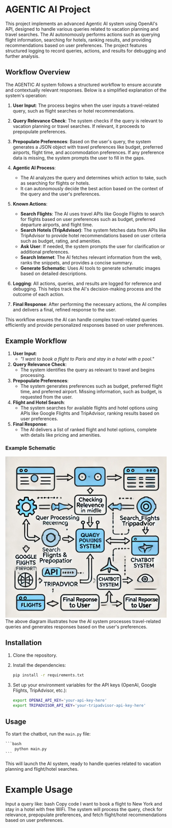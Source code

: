 
# AGENTIC AI Project

This project implements an advanced Agentic AI system using OpenAI's API, designed to handle various queries related to vacation planning and travel searches. The AI autonomously performs actions such as querying flight information, searching for hotels, ranking results, and providing recommendations based on user preferences. The project features structured logging to record queries, actions, and results for debugging and further analysis.

## Workflow Overview

The AGENTIC AI system follows a structured workflow to ensure accurate and contextually relevant responses. Below is a simplified explanation of the system's operation:

1. **User Input**: The process begins when the user inputs a travel-related query, such as flight searches or hotel recommendations.

2. **Query Relevance Check**: The system checks if the query is relevant to vacation planning or travel searches. If relevant, it proceeds to prepopulate preferences.

3. **Prepopulate Preferences**: Based on the user's query, the system generates a JSON object with travel preferences like budget, preferred airports, flight time, and accommodation preferences. If any preference data is missing, the system prompts the user to fill in the gaps.

4. **Agentic AI Process**: 
   - The AI analyzes the query and determines which action to take, such as searching for flights or hotels. 
   - It can autonomously decide the best action based on the context of the query and the user's preferences.

5. **Known Actions**:
   - **Search Flights**: The AI uses travel APIs like Google Flights to search for flights based on user preferences such as budget, preferred departure airports, and flight time.
   - **Search Hotels (TripAdvisor)**: The system fetches data from APIs like TripAdvisor to provide hotel recommendations based on user criteria such as budget, rating, and amenities.
   - **Ask User**: If needed, the system prompts the user for clarification or additional preferences.
   - **Search Internet**: The AI fetches relevant information from the web, ranks the snippets, and provides a concise summary.
   - **Generate Schematic**: Uses AI tools to generate schematic images based on detailed descriptions.

6. **Logging**: All actions, queries, and results are logged for reference and debugging. This helps track the AI's decision-making process and the outcome of each action.

7. **Final Response**: After performing the necessary actions, the AI compiles and delivers a final, refined response to the user.

This workflow ensures the AI can handle complex travel-related queries efficiently and provide personalized responses based on user preferences.

## Example Workflow

1. **User Input**: 
    - _"I want to book a flight to Paris and stay in a hotel with a pool."_
2. **Query Relevance Check**:
    - The system identifies the query as relevant to travel and begins processing.
3. **Prepopulate Preferences**:
    - The system generates preferences such as budget, preferred flight time, and preferred airport. Missing information, such as budget, is requested from the user.
4. **Flight and Hotel Search**:
    - The system searches for available flights and hotel options using APIs like Google Flights and TripAdvisor, ranking results based on user preferences.
5. **Final Response**:
    - The AI delivers a list of ranked flight and hotel options, complete with details like pricing and amenities.

### Example Schematic

![Simplified Schematic](./images/AGENT.webp)
The above diagram illustrates how the AI system processes travel-related queries and generates responses based on the user's preferences.

## Installation

1. Clone the repository.
2. Install the dependencies:

    ```bash
    pip install -r requirements.txt
    ```

3. Set up your environment variables for the API keys (OpenAI, Google Flights, TripAdvisor, etc.):

    ```bash
    export OPENAI_API_KEY='your-api-key-here'
    export TRIPADVISOR_API_KEY='your-tripadvisor-api-key-here'
    ```

## Usage

To start the chatbot, run the `main.py` file:

    ```bash
        python main.py
    ```

This will launch the AI system, ready to handle queries related to vacation planning and flight/hotel searches.

# Example Usage

Input a query like:
bash
Copy code
I want to book a flight to New York and stay in a hotel with free WiFi.
The system will process the query, check for relevance, prepopulate preferences, and fetch flight/hotel recommendations based on user preferences.
